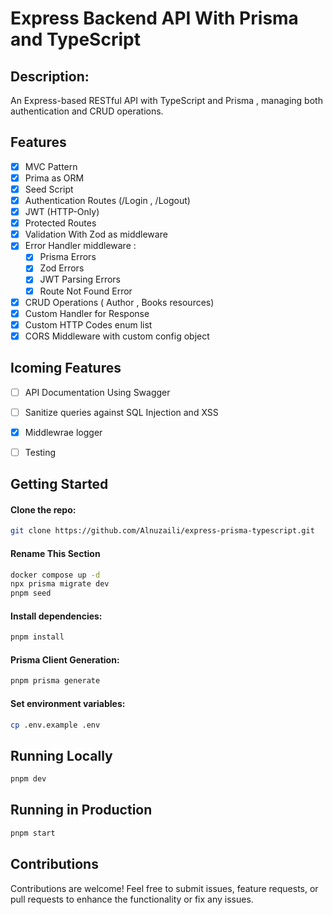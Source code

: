 # Express Backend API With Prisma and TypeScript

## Description:

An Express-based RESTful API with TypeScript and Prisma , managing both authentication and CRUD operations.

## Features

- [x] MVC Pattern
- [x] Prima as ORM
- [x] Seed Script
- [x] Authentication Routes (/Login , /Logout)
- [x] JWT (HTTP-Only)
- [x] Protected Routes
- [x] Validation With Zod as middleware
- [x] Error Handler middleware :
  - [x] Prisma Errors
  - [x] Zod Errors
  - [x] JWT Parsing Errors
  - [x] Route Not Found Error
- [x] CRUD Operations ( Author , Books resources)
- [x] Custom Handler for Response
- [x] Custom HTTP Codes enum list
- [x] CORS Middleware with custom config object

## Icoming Features

- [ ] API Documentation Using Swagger

- [ ] Sanitize queries against SQL Injection and XSS

- [x] Middlewrae logger

- [ ] Testing

## Getting Started

#### Clone the repo:

```bash
git clone https://github.com/Alnuzaili/express-prisma-typescript.git
```


#### Rename This Section

```bash
docker compose up -d
npx prisma migrate dev
pnpm seed
```





#### Install dependencies:

```bash
pnpm install
```

#### Prisma Client Generation:

```bash
pnpm prisma generate
```

#### Set environment variables:

```bash
cp .env.example .env
```

## Running Locally

```bash
pnpm dev
```

## Running in Production

```bash
pnpm start
```

## Contributions

Contributions are welcome! Feel free to submit issues, feature requests, or pull requests to enhance the functionality or fix any issues.
